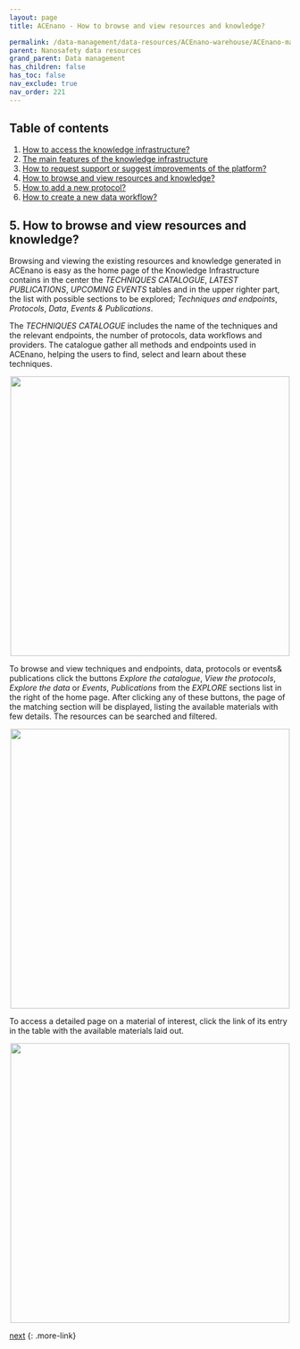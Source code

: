 ```yaml
---
layout: page
title: ACEnano - How to browse and view resources and knowledge? 

permalink: /data-management/data-resources/ACEnano-warehouse/ACEnano-manual/5.%20How%20to%20add%20a%20new%20protocol.html
parent: Nanosafety data resources 
grand_parent: Data management
has_children: false
has_toc: false
nav_exclude: true
nav_order: 221
---
```


## Table of contents
1. [How to access the knowledge infrastructure?](./#1-how-to-access-the-knowledge-infrastructure)
2. [The main features of the knowledge infrastructure](./#2-the-main-features-of-the-knowledge-infrastructure)
3. [How to request support or suggest improvements of the platform?](./#3-how-to-request-support-or-suggest-improvements-of-the-platform)
4. [How to browse and view resources and knowledge?](4.%20How%20to%20browse%20and%20view%20resources%20and%20knowledge.html)
5. [How to add a new protocol?](5.%20How%20to%20add%20a%20new%20protocol.html)
6. [How to create a new data workflow?](6.%20How%20to%20create%20a%20new%20data%20workflow.html)

## 5. How to browse and view resources and knowledge?

Browsing and viewing the existing resources and knowledge generated in ACEnano is easy as the home page of the Knowledge Infrastructure contains in the center the *TECHNIQUES CATALOGUE*, *LATEST PUBLICATIONS*, *UPCOMING EVENTS* tables and in the upper righter part, the list with possible sections to be explored; *Techniques and endpoints*, *Protocols*, *Data*, *Events & Publications*.

The *TECHNIQUES CATALOGUE* includes the name of the techniques and the relevant endpoints, the number of protocols, data workflows and providers. The catalogue gather all methods and endpoints used in ACEnano, helping the users to find, select and learn about these techniques.

<p align="center">
  <img width="500" src="{{ site.baseurl }}/images/data-management/ACEnano-manual/CatIntro.png">
</p>

To browse and view techniques and endpoints, data, protocols or events& publications click the buttons *Explore the catalogue*, *View the protocols*, *Explore the data* or *Events*, *Publications* from the *EXPLORE* sections list in the right of the home page. 
After clicking any of these buttons, the page of the matching section will be displayed, listing the available materials with few details. The resources can be searched and filtered.

<p align="center">
  <img width="500" src="{{ site.baseurl }}/images/data-management/ACEnano-manual/CatTecEnd.png">
</p>

To access a detailed page on a material of interest, click the link of its entry in the table with the available materials laid out.

<p align="center">
  <img width="500" src="{{ site.baseurl }}/images/data-management/ACEnano-manual/CatDet.png">
</p>

[next](6.%20How%20to%20create%20a%20new%20data%20workflow.html)
{: .more-link}
